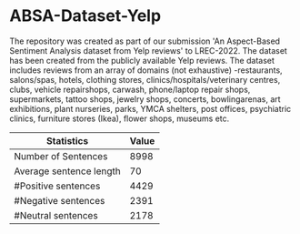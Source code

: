 # ABSA-Dataset-Yelp
The repository was created as part of our submission 'An Aspect-Based Sentiment Analysis dataset from Yelp reviews' to LREC-2022.
The dataset has been created from the publicly available Yelp reviews. The  dataset  includes reviews  from  an  array  of  domains  (not  exhaustive)  -restaurants,  salons/spas,  hotels,  clothing  stores,  clinics/hospitals/veterinary  centres,  clubs,  vehicle  repairshops, carwash, phone/laptop repair shops, supermarkets,  tattoo  shops,  jewelry  shops,  concerts,  bowlingarenas, art exhibitions, plant nurseries, parks, YMCA shelters, post offices, psychiatric clinics, furniture stores (Ikea), flower shops, museums etc.


| Statistics              | Value |
|-------------------------|-------|
| Number of Sentences     | 8998  |
| Average sentence length | 70    |
| #Positive sentences     | 4429  |
| #Negative sentences     | 2391  |
| #Neutral sentences      | 2178  |
